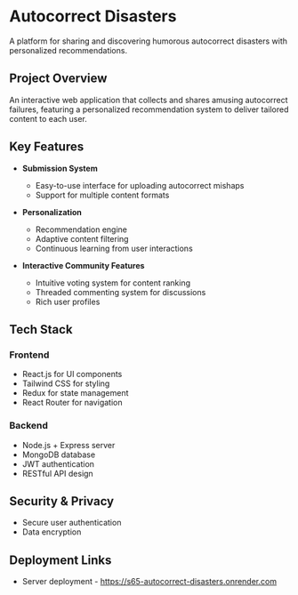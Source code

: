 # Autocorrect Disasters

A platform for sharing and discovering humorous autocorrect disasters with personalized recommendations.

## Project Overview

An interactive web application that collects and shares amusing autocorrect failures, featuring a personalized recommendation system to deliver tailored content to each user.

## Key Features

- **Submission System**
  - Easy-to-use interface for uploading autocorrect mishaps
  - Support for multiple content formats

- **Personalization**
  - Recommendation engine
  - Adaptive content filtering
  - Continuous learning from user interactions

- **Interactive Community Features**
  - Intuitive voting system for content ranking
  - Threaded commenting system for discussions
  - Rich user profiles

## Tech Stack

### Frontend
- React.js for UI components
- Tailwind CSS for styling
- Redux for state management
- React Router for navigation

### Backend
- Node.js + Express server
- MongoDB database
- JWT authentication
- RESTful API design

## Security & Privacy
- Secure user authentication
- Data encryption

## Deployment Links

- Server deployment - https://s65-autocorrect-disasters.onrender.com
